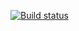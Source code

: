 [![Build status](https://ci.appveyor.com/api/projects/status/usobiu054l9nf6cw?svg=true)](https://ci.appveyor.com/project/Alexey-hub0/pattern2)

